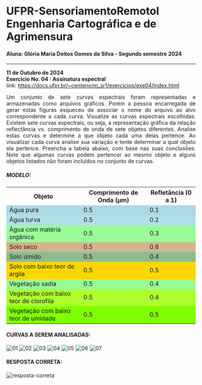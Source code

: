 # UFPR-SensoriamentoRemotoI <br> Engenharia Cartográfica e de Agrimensura
#### Aluna: Glória Maria Deitos Gomes da Silva - Segundo semestre 2024

---
**11 de Outubro de 2024**<br>
**Exercicio No. 04 : Assinatura espectral**<br>
link: https://docs.ufpr.br/~centeno/m_sr1/exercicios/exe04/index.html <br>

<p align="justify">Um conjunto de sete curvas espectrais foram representadas e armazenadas como arquivos gráficos. Porém a pessoa encarregada de gerar estas figuras esqueceu de associar o nome do arquivo ao alvo correspondente a cada curva.
Visualize as curvas espectrais escolhidas. Existem sete curvas espectrais, ou seja, a representação gráfica da relação reflectância vs. comprimento de onda de sete objetos diferentes. Analise estas curvas e determine a que objeto cada uma delas pertence.
Ao visualizar cada curva analise sua variação e tente determinar a qual objeto ela pertence. Preencha a tabela abaixo, com base nas suas conclusões. Note que algumas curvas podem pertencer ao mesmo objeto e alguns objetos listados não foram incluídos no conjunto de curvas.</p>

<h5>MODELO:</h5>
<table>
    <tr>
        <th>Objeto</th>
        <th>Comprimento de Onda (µm)</th>
        <th>Refletância (0 a 1)</th>
    </tr>
    <tr style="background-color: #ADD8E6;"> <!-- Água pura -->
        <td>Água pura</td>
        <td>0.5</td>
        <td>0.1</td>
    </tr>
    <tr style="background-color: #B0E0E6;"> <!-- Água turva -->
        <td>Água turva</td>
        <td>0.5</td>
        <td>0.2</td>
    </tr>
    <tr style="background-color: #98FB98;"> <!-- Água com matéria orgânica -->
        <td>Água com matéria orgânica</td>
        <td>0.5</td>
        <td>0.3</td>
    </tr>
    <tr style="background-color: #D2B48C;"> <!-- Solo seco -->
        <td>Solo seco</td>
        <td>0.5</td>
        <td>0.6</td>
    </tr>
    <tr style="background-color: #8FBC8F;"> <!-- Solo úmido -->
        <td>Solo úmido</td>
        <td>0.5</td>
        <td>0.4</td>
    </tr>
    <tr style="background-color: #FFD700;"> <!-- Solo com baixo teor de argila -->
        <td>Solo com baixo teor de argila</td>
        <td>0.5</td>
        <td>0.5</td>
    </tr>
    <tr style="background-color: #98FB98;"> <!-- Vegetação sadia -->
        <td>Vegetação sadia</td>
        <td>0.5</td>
        <td>0.4</td>
    </tr>
    <tr style="background-color: #ADFF2F;"> <!-- Vegetação com baixo teor de clorofila -->
        <td>Vegetação com baixo teor de clorofila</td>
        <td>0.5</td>
        <td>0.4</td>
    </tr>
    <tr style="background-color: #7FFF00;"> <!-- Vegetação com baixo teor de umidade -->
        <td>Vegetação com baixo teor de umidade</td>
        <td>0.5</td>
        <td>0.5</td>
    </tr>
</table>

<h4>CURVAS A SEREM ANALISADAS:</h4>

![01](https://github.com/user-attachments/assets/fb2ebe46-ebaa-4d05-a174-4f14392f94a6)
![02](https://github.com/user-attachments/assets/3b008a81-b9f1-46bd-a643-6c19f1361a58)
![03](https://github.com/user-attachments/assets/adeaf3fd-33a8-41b7-b97a-ca5ffaf6e459)
![04](https://github.com/user-attachments/assets/ba0b198e-01d4-4d67-b259-b1ee9c7f1775)
![05](https://github.com/user-attachments/assets/a52e7446-5ec9-4756-b67b-8ff86196d3fc)
![06](https://github.com/user-attachments/assets/3728404d-107f-47e8-bc2e-91299ec0f59a)
![07](https://github.com/user-attachments/assets/9126c5fb-9071-48c5-87f9-41112ba2a638)

<h4>RESPOSTA CORRETA:</h4>

![resposta-correta](https://github.com/user-attachments/assets/f0dc7a60-aeae-4cad-b643-c47de15360f7)

